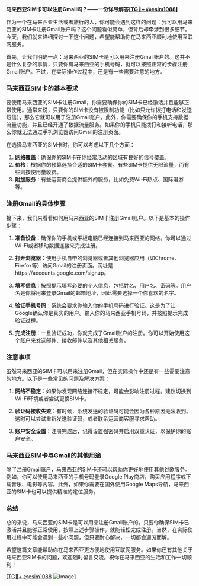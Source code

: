 **马来西亚SIM卡可以注册Gmail吗？——一份详尽解答[[TG💪+ @esim1088](https://t.me/s/esim1088)]**

作为一个在马来西亚生活或者旅行的人，你可能会遇到这样的问题：我可以用马来西亚的SIM卡注册Gmail账户吗？这个问题看似简单，但背后却牵涉到很多细节。今天，我们就来详细探讨一下这个问题，希望能帮助你在马来西亚顺利地使用互联网服务。

首先，让我们明确一点：马来西亚的SIM卡是可以用来注册Gmail账户的。这并不是什么复杂的事情，只要你有马来西亚的手机号码，就可以按照正常的步骤注册Gmail账户。不过，在实际操作过程中，还是有一些需要注意的地方。

### **马来西亚SIM卡的基本要求**

要使用马来西亚的SIM卡注册Gmail，你需要确保你的SIM卡已经激活并且能够正常使用。通常来说，只要你的SIM卡没有被限制功能（比如只允许拨打电话和发送短信），那么它就可以用于注册Gmail账户。此外，你需要确保你的手机支持数据流量功能，并且已经开通了数据流量服务。如果你的手机只能拨打和接听电话，那么你就无法通过手机浏览器访问Gmail的注册页面。

在选择马来西亚的SIM卡时，你可以考虑以下几个方面：

1. **网络覆盖**：确保你的SIM卡在你经常活动的区域有良好的信号覆盖。
2. **价格**：根据你的预算选择合适的SIM卡套餐。有些SIM卡提供无限流量，而有些则按使用量收费。
3. **附加服务**：有些运营商会提供额外的服务，比如免费Wi-Fi热点、国际漫游等。

### **注册Gmail的具体步骤**

接下来，我们来看看如何用马来西亚的SIM卡注册Gmail账户。以下是基本的操作步骤：

1. **准备设备**：确保你的手机或平板电脑已经连接到马来西亚的网络。你可以通过Wi-Fi或者移动数据连接来完成注册。
   
2. **打开浏览器**：使用手机自带的浏览器或者其他浏览器应用（如Chrome、Firefox等）访问Gmail的注册页面。网址是https://accounts.google.com/signup。

3. **填写信息**：按照提示填写必要的个人信息，包括姓名、用户名、密码等。用户名是你将用来登录Gmail的邮箱地址，因此需要选择一个你喜欢的名字。

4. **验证手机号码**：系统会要求你输入你的手机号码进行验证。这是为了让Google确认你是真实的用户。输入你的马来西亚手机号码，并按照提示完成验证过程。

5. **完成注册**：一旦验证成功，你就完成了Gmail账户的注册。你可以开始使用这个账户来发送邮件、接收邮件以及其他相关服务。

### **注意事项**

虽然马来西亚的SIM卡可以用来注册Gmail，但在实际操作中还是有一些需要注意的地方。以下是一些常见的问题及解决方案：

1. **网络不稳定**：如果你发现网络连接不稳定，可能会影响注册过程。建议切换到Wi-Fi环境或者尝试更换SIM卡。

2. **验证码接收失败**：有时候，系统发送的验证码可能会因为各种原因无法收到。这时可以尝试重新发送验证码，或者联系运营商客服寻求帮助。

3. **账户安全设置**：注册完成后，记得设置强密码并启用双重认证，以保护你的账户安全。

### **马来西亚SIM卡与Gmail的其他用途**

除了注册Gmail账户，马来西亚的SIM卡还可以帮助你更好地使用其他谷歌服务。例如，你可以使用马来西亚的手机号码登录Google Play商店，购买应用程序或下载音乐、电影等内容。此外，如果你需要在国外使用Google Maps导航，马来西亚的SIM卡也可以提供精准的定位服务。

### **总结**

总的来说，马来西亚的SIM卡是可以用来注册Gmail账户的。只要你确保SIM卡已激活并且能够正常使用，按照上述步骤操作，就能轻松完成注册。当然，在实际使用过程中可能会遇到一些小问题，但只要耐心解决，一切都会迎刃而解。

希望这篇文章能帮助你在马来西亚更方便地使用互联网服务。如果你还有其他关于马来西亚SIM卡的问题，欢迎随时留言交流。祝你在马来西亚的生活和工作一切顺利！

[[TG💪+ @esim1088](https://t.me/s/esim1088) ![Image](https://i.postimg.cc/4NQfJmqS/Snipaste-2025-05-13-00-14-12.png)]